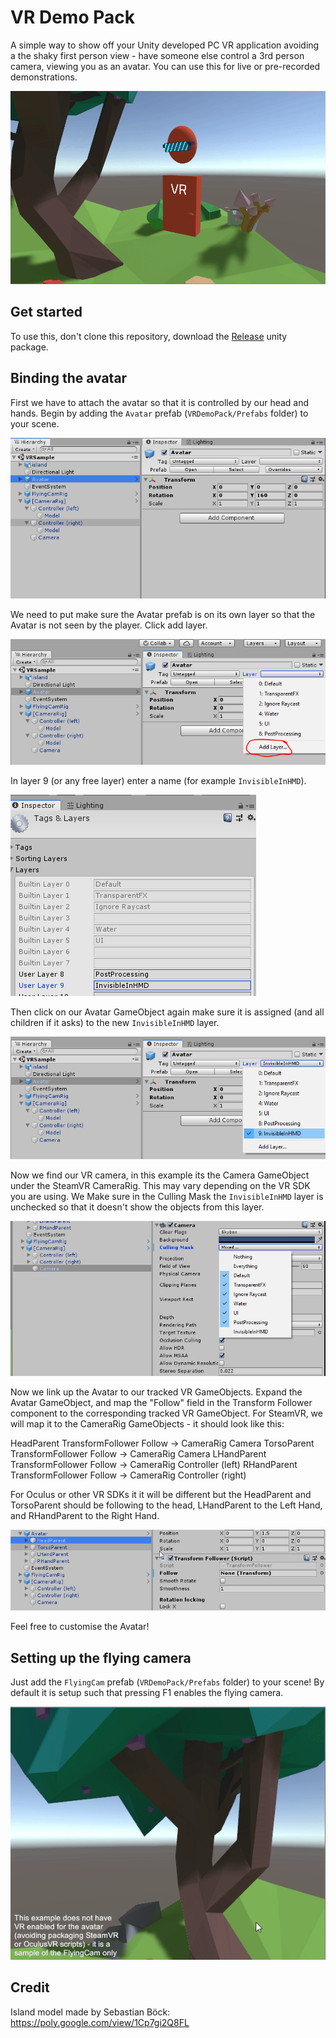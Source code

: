 # VR Demo Pack

A simple way to show off your Unity developed PC VR application avoiding a the shaky first person view - have someone else control a 3rd person camera, viewing you as an avatar. You can use this for live or pre-recorded demonstrations.

![](Media/demo.gif)

## Get started

To use this, don't clone this repository, download the [Release](http://github.com/immersivecognition/vr-demo-pack/) unity package.

## Binding the avatar

First we have to attach the avatar so that it is controlled by our head and hands. Begin by adding the `Avatar` prefab (`VRDemoPack/Prefabs` folder) to your scene.

![](Media/tutorial-01.PNG)

We need to put make sure the Avatar prefab is on its own layer so that the Avatar is not seen by the player. Click add layer.

![](Media/tutorial-02.PNG)

In layer 9 (or any free layer) enter a name (for example `InvisibleInHMD`).

![](Media/tutorial-03.PNG)

Then click on our Avatar GameObject again make sure it is assigned (and all children if it asks) to the new `InvisibleInHMD` layer.

![](Media/tutorial-04.PNG)

Now we find our VR camera, in this example its the Camera GameObject under the SteamVR CameraRig. This may vary depending on the VR SDK you are using. We Make sure in the Culling Mask the `InvisibleInHMD` layer is unchecked so that it doesn't show the objects from this layer.

![](Media/tutorial-05.PNG)

Now we link up the Avatar to our tracked VR GameObjects. Expand the Avatar GameObject, and map the "Follow" field in the Transform Follower component to the corresponding tracked VR GameObject. For SteamVR, we will map it to the CameraRig GameObjects - it should look like this:

HeadParent TransformFollower Follow -> CameraRig Camera 
TorsoParent TransformFollower Follow -> CameraRig Camera 
LHandParent TransformFollower Follow -> CameraRig Controller (left)
RHandParent TransformFollower Follow -> CameraRig Controller (right)

For Oculus or other VR SDKs it it will be different but the HeadParent and TorsoParent should be following to the head, LHandParent to the Left Hand, and RHandParent to the Right Hand. 

![](Media/tutorial-06.gif)

Feel free to customise the Avatar!

## Setting up the flying camera

Just add the `FlyingCam` prefab (`VRDemoPack/Prefabs` folder) to your scene! By default it is setup such that pressing F1 enables the flying camera. 

![](Media/enable-cam.gif)

## Credit

Island model made by Sebastian Böck: https://poly.google.com/view/1Cp7gi2Q8FL